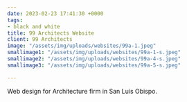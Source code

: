 ```yaml
---
date: 2023-02-23 17:41:30 +0000
tags:
- black and white
title: 99 Architects Website
client: 99 Architects
image: "/assets/img/uploads/websites/99a-1.jpeg"
smallimage1: "/assets/img/uploads/websites/99a-1-s.jpeg"
smallimage2: "/assets/img/uploads/websites/99a-4-s.jpeg"
smallimage3: "/assets/img/uploads/websites/99a-5-s.jpeg"

---
```

Web design for Architecture firm in San Luis Obispo.
